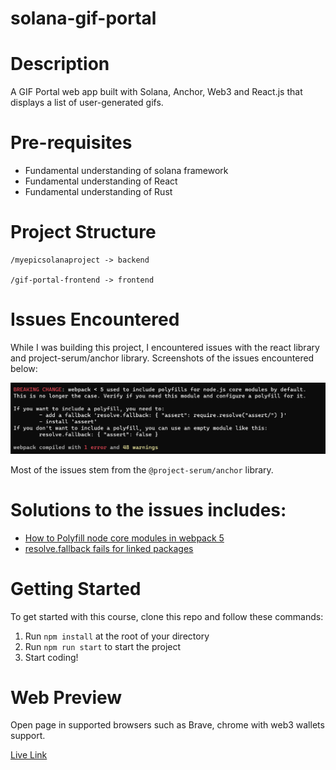 # solana-gif-portal

# Description

A GIF Portal web app built with Solana, Anchor, Web3 and React.js that displays a list of user-generated gifs.

# Pre-requisites

- Fundamental understanding of solana framework
- Fundamental understanding of React
- Fundamental understanding of Rust

# Project Structure

```
/myepicsolanaproject -> backend

/gif-portal-frontend -> frontend
```

# Issues Encountered

While I was building this project, I encountered issues with the react library and project-serum/anchor library. Screenshots of the issues encountered below:

![1687384161021](image/README/1687384161021.png)

Most of the issues stem from the ``@project-serum/anchor`` library.

# Solutions to the issues includes:

- [How to Polyfill node core modules in webpack 5](https://stackoverflow.com/questions/64557638/how-to-polyfill-node-core-modules-in-webpack-5)
- [resolve.fallback fails for linked packages](https://github.com/webpack/webpack/issues/11600)

# Getting Started

To get started with this course, clone this repo and follow these commands:

1. Run `npm install` at the root of your directory
2. Run `npm run start` to start the project
3. Start coding!

# Web Preview

Open page in supported browsers such as Brave, chrome with web3 wallets support.

[Live Link]()
